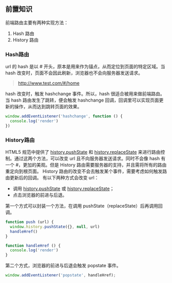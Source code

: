 ## 前置知识

前端路由主要有两种实现方法：
1. Hash 路由
2. History 路由

### Hash路由

url 的 hash 是以 # 开头，原本是用来作为锚点，从而定位到页面的特定区域。当 hash 改变时，页面不会因此刷新，浏览器也不会向服务器发送请求。

>http://www.test.com/#/home

hash 改变时，触发 hashchange 事件。所以，hash 很适合被用来做前端路由。当 hash 路由发生了跳转，便会触发 hashchange 回调，回调里可以实现页面更新的操作，从而达到跳转页面的效果。

````javascript
window.addEventListener('hashchange', function () {
  console.log('render')
})
````

### History路由

HTML5 规范中提供了 [history.pushState](https://developer.mozilla.org/zh-CN/docs/Web/API/History/pushState) 和 [history.replaceState](https://developer.mozilla.org/zh-CN/docs/Web/API/History/replaceState) 来进行路由控制。通过这两个方法，可以改变 url 且不向服务器发送请求。同时不会像 hash 有一个 #，更加的美观。但是 History 路由需要服务器的支持，并且需将所有的路由重定向到根页面。
History 路由的改变不会去触发某个事件，需要考虑如何触发路由更新后的回调。
有以下两种方式会改变 url：

- 调用 [history.pushState](https://developer.mozilla.org/zh-CN/docs/Web/API/History/pushState) 或 [history.replaceState](https://developer.mozilla.org/zh-CN/docs/Web/API/History/replaceState)；
- 点击浏览器的前进与后退。

第一个方式可以封装一个方法，在调用 pushState（replaceState）后再调用回调。

````js
function push (url) {
  window.history.pushState({}, null, url)
  handleHref()
}

function handleHref () {
  console.log('render')
}
````

第二个方式，浏览器的前进与后退会触发 popstate 事件。

````js
window.addEventListener('popstate', handleHref);
````